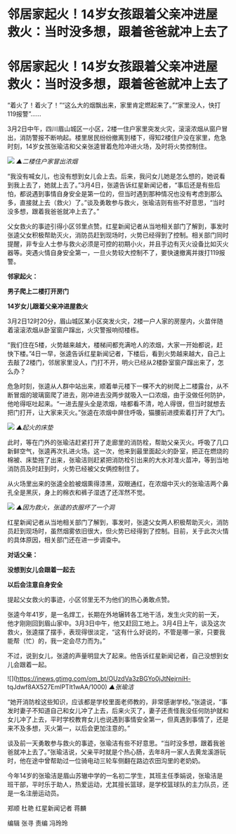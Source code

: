 # 邻居家起火！14岁女孩跟着父亲冲进屋救火：当时没多想，跟着爸爸就冲上去了

# 邻居家起火！14岁女孩跟着父亲冲进屋救火：当时没多想，跟着爸爸就冲上去了

“着火了！着火了！”“这么大的烟飘出来，家里肯定燃起来了。”“家里没人，快打119报警”……

3月2日中午，四川眉山城区一小区，2楼一住户家里突发火灾，滚滚浓烟从窗户冒出，消防警报不断响起。楼里居民纷纷撤离到楼下，得知2楼住户没在家里，危急时刻，14岁女孩张瑜洁和父亲张逵冒着危险冲进火场，及时将火势控制住。

![](https://inews.gtimg.com/om_bt/Ob2g4e-nSTmTv3dpD2AEVFGMGY7J2YBoegLPKqGQ8QpFcAA/1000)
_▲二楼住户家冒出浓烟_

“我没有喊女儿，也没有想到女儿会上去。后来，我问女儿她是怎么想的，她说看到我上去了，她就上去了。”3月4日，张逵告诉红星新闻记者，“事后还是有些后怕，都说遇到事情自身安全是第一位的，但当时遇到那种情况也没有考虑到那么多，直接就上去（救火）了。”谈及勇敢参与救火，张瑜洁则有些不好意思，“当时没多想，跟着我爸爸就冲上去了。”

父女救火的事迹引得小区邻里点赞。红星新闻记者从当地相关部门了解到，事发时张逵父女积极帮助灭火，消防员赶到现场时，火势已经得到了控制。相关部门同时提醒，非专业人士参与救火必须是可控的初期小火，并且手边有灭火设备比如灭火器等。突遇火情自身安全第一，一旦火势较大控制不了，要快速撤离并拨打119报警。

**邻家起火：**

**男子爬上二楼打开房门**

**14岁女儿跟着父亲冲进屋救火**

3月2日12时20分，眉山城区某小区突发火灾，2楼一户人家的房屋内，火苗伴随着滚滚浓烟从卧室窗户蹿出，火灾警报响彻楼栋。

“我们住在5楼，火势越来越大，楼梯间都充满呛人的浓烟，大家一开始都说，赶快下楼。”4日一早，张逵告诉红星新闻记者，下楼后，看到火势越来越大，自己上去敲了2楼门，邻居家里没人，门打不开，明火已经从2楼卧室窗户蹿出来了，怎么办？

危急时刻，张逵从人群中站出来，顺着单元楼下一棵不大的树爬上二楼露台，从不断冒烟的玻璃窗爬了进去，刚冲进去没两步就吸入一口浓烟，由于没做任何防护，他呛得呕吐起来。“一进去屋头全是浓烟，啥都看不清，呛人得很，但当时就想去把门打开，让大家来灭火。”张逵在浓烟中屏住呼吸，猫腰前进摸索着打开了大门。

![](https://inews.gtimg.com/om_bt/Oo2im0wiCGQG58d-gf7kKREsGCEGkbLkAHkjFCXwm5EJUAA/1000)
_▲起火的床垫_

此时，等在门外的张瑜洁赶紧打开了走廊里的消防栓，帮助父亲灭火。呼吸了几口新鲜空气，张逵再次扎进火场。这一次，他来到最里面起火的卧室，把正在燃烧的棉被、床垫拖了出来，张瑜洁则赶紧把消防栓引出来的大水对准火苗冲，等到当地消防员及时赶到时，火势已经被父女俩控制住了。

从火场里出来的张逵全脸被烟熏得漆黑，双眼通红，在浓烟中灭火的张瑜洁两个鼻孔全是黑灰，身上的棉衣和裤子湿透了还浑然不觉。

![](https://inews.gtimg.com/om_bt/ODwE1o9dTlGywM_HRHktTSjzIDINx_Dk1Ak7SUOZrHZ60AA/1000)
_▲因为救火，张逵的衣服坏了一个洞_

红星新闻记者从当地相关部门了解到，事发时，张逵父女两人积极帮助灭火，消防员赶到现场时，虽然烟雾依旧很大，但火势已经得到了控制。目前，关于此次火情的具体原因，相关部门还在进一步调查中。

**对话父亲：**

**没想到女儿会跟着一起去**

**以后会注意自身安全**

提起父女救火的事迹，小区邻里无不为他们的热心勇敢点赞。

张逵今年41岁，是一名焊工，长期在外地辗转各工地干活，发生火灾的前一天，他才刚刚回到眉山家中。3月3日中午，他又赶回工地上。3月4日上午，谈及这次救火，张逵摆了摆手，表现得很淡定，“这有什么好说的，不管是哪一家，只要我能帮（忙）的，我一定会尽力而为。”

不过，说到女儿，张逵的声量明显大了起来。他告诉红星新闻记者，自己没想到女儿会跟着一起。

![](https://inews.gtimg.com/om_bt/OUzdVa3zBGYo0jJtNejrniH-
tqJdwf8AX527EmlPTlt1wAA/1000) _▲张瑜洁_

“她开消防栓这些知识，应该都是学校里面老师教的，非常感谢学校。”张逵说，“事发时妻子不知道自己和女儿冲了上去，后来火灭了，妻子还责怪我没任何防护就和女儿冲了上去，平时学校教育女儿也说遇到事情安全第一，但真遇到事情了，还是来不及多想，灭火第一，以后会更加注意的。”

谈及前一天勇敢参与救火的事迹，张瑜洁有些不好意思。“当时没多想，跟着我爸爸就冲上去了。”张瑜洁说，父亲平时就是个热心肠，去年8月一家人去黄龙溪游玩时，他在途中曾帮助过一位骑电动三轮车侧翻在路边农田沟里的老奶奶。

今年14岁的张瑜洁是眉山苏辙中学的一名初二学生，其班主任季娟说，张瑜洁是班干部，平时乐于助人，热爱运动，尤其擅长篮球，是学校篮球队的主力队员，还是一名注册运动员。

郑顺 杜艳 红星新闻记者 蒋麟

编辑 张寻 责编 冯玲玲

